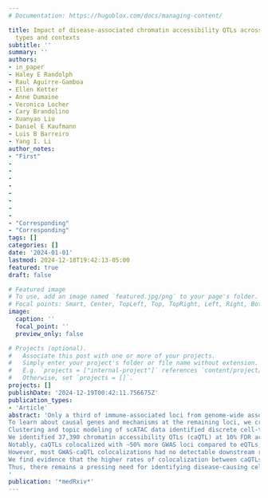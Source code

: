 ```yaml
---
# Documentation: https://hugoblox.com/docs/managing-content/

title: Impact of disease-associated chromatin accessibility QTLs across immune cell
  types and contexts
subtitle: ''
summary: ''
authors:
- in_paper
- Haley E Randolph
- Raul Aguirre-Gamboa
- Ellen Ketter
- Anne Dumaine
- Veronica Locher
- Cary Brandolino
- Xuanyao Liu
- Daniel E Kaufmann
- Luis B Barreiro
- Yang I. Li
author_notes:
- "First"
-
-
-
-
-
-
-
-
- "Corresponding"
- "Corresponding"
tags: []
categories: []
date: '2024-01-01'
lastmod: 2024-12-18T19:42:13-05:00
featured: true
draft: false

# Featured image
# To use, add an image named `featured.jpg/png` to your page's folder.
# Focal points: Smart, Center, TopLeft, Top, TopRight, Left, Right, BottomLeft, Bottom, BottomRight.
image:
  caption: ''
  focal_point: ''
  preview_only: false

# Projects (optional).
#   Associate this post with one or more of your projects.
#   Simply enter your project's folder or file name without extension.
#   E.g. `projects = ["internal-project"]` references `content/project/deep-learning/index.md`.
#   Otherwise, set `projects = []`.
projects: []
publishDate: '2024-12-19T00:42:11.756675Z'
publication_types:
- 'Article'
abstract: 'Only a third of immune-associated loci from genome-wide association studies (GWAS) colocalize with expression quantitative trait loci (eQTLs).
To learn about causal genes and mechanisms at the remaining loci, we created a unified single-cell chromatin accessibility (scATAC-seq) map in peripheral blood comprising a total of 282,424 cells from 48 individuals.
Clustering and topic modeling of scATAC data identified discrete cell-types and continuous cell states, which helped reveal disease-relevant cellular contexts, and allowed mapping of genetic effects on chromatin accessibility across these contexts.
We identified 37,390 chromatin accessibility QTLs (caQTL) at 10% FDR across eight cell groups and observed extensive sharing of caQTLs across immune cell contexts, finding that fewer than 20% of caQTLs are specific to a single cell type.
Notably, caQTLs colocalized with ∼50% more GWAS loci compared to eQTLs, helping to nominate putative causal genes for many unexplained loci.
However, most GWAS-caQTL colocalizations had no detectable downstream regulatory effects on gene expression levels in the same cell type.
We find evidence that the higher rates of colocalization between caQTLs and GWAS signals reflect missing disease-relevant cellular contexts among existing eQTL studies.
Thus, there remains a pressing need for identifying disease-causing cellular contexts and for mapping gene regulatory variation in these cells.
'
publication: '*medRxiv*'
---
```

